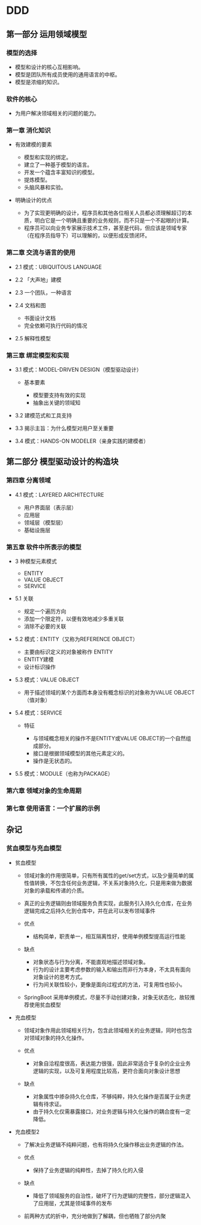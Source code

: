 # DDD

## 第一部分 运用领域模型

### 模型的选择

- 模型和设计的核心互相影响。
- 模型是团队所有成员使用的通用语言的中枢。
- 模型是浓缩的知识。

### 软件的核心

- 为用户解决领域相关的问题的能力。

### 第一章 消化知识

- 有效建模的要素

	- 模型和实现的绑定。
	- 建立了一种基于模型的语言。
	- 开发一个蕴含丰富知识的模型。
	- 提炼模型。
	- 头脑风暴和实验。

- 明确设计的优点

	- 为了实现更明确的设计，程序员和其他各位相关人员都必须理解超订的本质，明白它是一个明确且重要的业务规则，而不只是一个不起眼的计算。
	- 程序员可以向业务专家展示技术工件，甚至是代码，但应该是领域专家（在程序员指导下）可以理解的，以便形成反馈闭环。

### 第二章 交流与语言的使用

- 2.1 模式：UBIQUITOUS LANGUAGE
- 2.2 「大声地」建模
- 2.3 一个团队，一种语言
- 2.4 文档和图

	- 书面设计文档
	- 完全依赖可执行代码的情况

- 2.5 解释性模型

### 第三章 绑定模型和实现

- 3.1 模式：MODEL-DRIVEN DESIGN（模型驱动设计）

	- 基本要素

		- 模型要支持有效的实现
		- 抽象出关键的领域知

- 3.2 建模范式和工具支持
- 3.3 揭示主旨：为什么模型对用户至关重要
- 3.4 模式：HANDS-ON MODELER（亲身实践的建模者）

## 第二部分 模型驱动设计的构造块

### 第四章 分离领域

- 4.1 模式：LAYERED ARCHITECTURE

	- 用户界面层（表示层）
	- 应用层
	- 领域层（模型层）
	- 基础设施层

### 第五章 软件中所表示的模型

- 3 种模型元素模式

	- ENTITY
	- VALUE OBJECT
	- SERVICE

- 5.1 关联

	- 规定一个遍历方向
	- 添加一个限定符，以便有效地减少多重关联
	- 消除不必要的关联

- 5.2 模式：ENTITY（又称为REFERENCE OBJECT）

	- 主要由标识定义的对象被称作 ENTITY
	- ENTITY建模
	- 设计标识操作

- 5.3 模式：VALUE OBJECT

	- 用于描述领域的某个方面而本身没有概念标识的对象称为VALUE OBJECT（值对象）

- 5.4 模式：SERVICE

	- 特征

		- 与领域概念相关的操作不是ENTITY或VALUE OBJECT的一个自然组成部分。
		- 接口是根据领域模型的其他元素定义的。
		- 操作是无状态的。

- 5.5 模式：MODULE（也称为PACKAGE）

### 第六章 领域对象的生命周期

### 第七章 使用语言：一个扩展的示例

## 杂记

### 贫血模型与充血模型

- 贫血模型

	- 领域对象的作用很简单，只有所有属性的get/set方式，以及少量简单的属性值转换，不包含任何业务逻辑，不关系对象持久化，只是用来做为数据对象的承载和传递的介质。
	- 真正的业务逻辑则由领域服务负责实现，此服务引入持久化仓库，在业务逻辑完成之后持久化到仓库中，并在此可以发布领域事件
	- 优点

		- 结构简单，职责单一，相互隔离性好，使用单例模型提高运行性能

	- 缺点

		- 对象状态与行为分离，不能直观地描述领域对象。
		- 行为的设计主要考虑参数的输入和输出而非行为本身，不太具有面向对象设计的思考方式。
		- 行为间关联性较小，更像是面向过程式的方法，可复用性也较小。

	- SpringBoot 采用单例模式，尽量不手动创建对象，对象无状态化，故较推荐使用贫血模型

- 充血模型

	- 领域对象作用此领域相关行为，包含此领域相关的业务逻辑，同时也包含对领域对象的持久化操作。
	- 优点

		- 对象自洽程度很高，表达能力很强，因此非常适合于复杂的企业业务逻辑的实现，以及可复用程度比较高，更符合面向对象设计思想

	- 缺点

		- 对象属性中掺杂持久化仓库，不够纯粹，持久化操作是否属于业务逻辑有待求证。
		- 由于持久化仅需暴露接口，对业务逻辑与持久化操作的耦合度有一定降低。

- 充血模型2

	- 了解决业务逻辑不纯粹问题，也有将持久化操作移出业务逻辑的作法。
	- 优点

		- 保持了业务逻辑的纯粹性，去掉了持久化的入侵

	- 缺点

		- 降低了领域服务的自治性，破坏了行为逻辑的完整性，部分逻辑混入了应用层，尤其是领域事件的发布

	- 前两种方式的折中，充分地做到了解耦，但也牺牲了部分内聚

